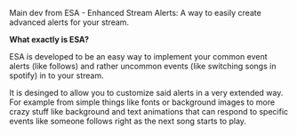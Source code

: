 Main dev from ESA - Enhanced Stream Alerts: A way to easily create advanced alerts for your stream.

**What exactly is ESA?**

ESA is developed to be an easy way to implement your common event alerts (like follows)
and rather uncommon events (like switching songs in spotify) in to your stream. 

It is desinged to allow you to customize said alerts in a very extended way.
For example from simple things like fonts or background images to more crazy stuff
like background and text animations that can respond to specific events like 
someone follows right as the next song starts to play.

<!---
RandomTimeLP/RandomTimeLP is a ✨ special ✨ repository because its `README.md` (this file) appears on your GitHub profile.
You can click the Preview link to take a look at your changes.
--->
